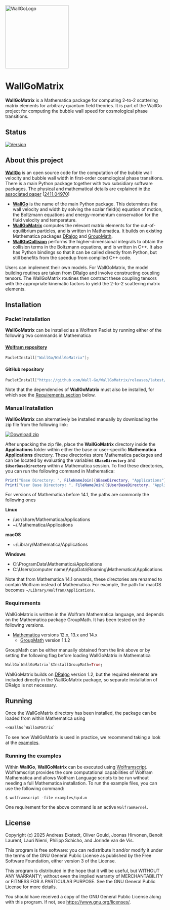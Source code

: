<img src="https://raw.githubusercontent.com/Wall-Go/WallGo/refs/heads/main/docs/source/figures/wallgo.svg" alt="WallGoLogo" width="200"/>

# WallGoMatrix

**WallGoMatrix** is a Mathematica package for computing 2-to-2 scattering matrix
elements for arbitrary quantum field theories. It is part of the WallGo project
for computing the bubble wall speed for cosmological phase transitions.

## Status

[![Version](https://img.shields.io/github/v/tag/Wall-Go/WallGoMatrix?label=Version)](https://github.com/Wall-Go/WallGoMatrix/releases/latest/)

## About this project

[**WallGo**](https://github.com/Wall-Go) is an open source code for the
computation of the bubble wall velocity and bubble wall width in first-order
cosmological phase transitions. There is a main Python package together with
two subsidiary software packages. The physical and mathematical details are explained in
[the associated paper](https://doi.org/10.1007/JHEP04(2025)101)
[[2411.04970](https://arxiv.org/abs/2411.04970)]

- [**WallGo**](https://github.com/Wall-Go/WallGo) is the name of the main Python
package. This determines the wall velocity and width by
solving the scalar field(s) equation of motion, the Boltzmann equations and
energy-momentum conservation for the fluid velocity and temperature.
- [**WallGoMatrix**](https://github.com/Wall-Go/WallGoMatrix) computes the relevant matrix elements for the
out-of-equilibrium particles, and is written in Mathematica.
It builds on existing Mathematica packages [DRalgo](https://github.com/DR-algo/DRalgo) and [GroupMath](https://renatofonseca.net/groupmath).
- [**WallGoCollision**](https://github.com/Wall-Go/WallGoCollision) performs the higher-dimensional integrals to obtain the
 collision terms in the Boltzmann equations, and is written in C++. It also
 has Python bindings so that it can be called directly from Python, but
 still benefits from the speedup from compiled C++ code.

Users can implement their own models.
For WallGoMatrix, the model building
routines are taken from DRalgo and involve constructing coupling tensors.
The WallGoMatrix routines then contract these coupling tensors with
the appropriate kinematic factors to yield the 2-to-2 scattering matrix elements.

## Installation

### Paclet Installation

**WallGoMatrix** can be installed as a Wolfram Paclet by running either of the following two commands in Mathematica
#### [Wolfram repository](https://resources.wolframcloud.com/PacletRepository/resources/WallGo/WallGoMatrix/)
```mathematica
PacletInstall["WallGo/WallGoMatrix"];
```
#### GitHub repository
```mathematica
PacletInstall["https://github.com/Wall-Go/WallGoMatrix/releases/latest/download/WallGoMatrix.paclet"];
```
Note that the dependencies of **WallGoMatrix** must also be installed, for which see the [Requirements section](#requirements) below.

### Manual Installation

**WallGoMatrix** can alternatively be installed manually by downloading the
zip file from the following link:

[![Download zip](https://custom-icon-badges.demolab.com/badge/-Download-blue?style=for-the-badge&logo=download&logoColor=white "Download zip")](https://github.com/Wall-Go/WallGoMatrix/releases/latest/download/WallGoMatrix.zip)

After unpacking the zip file, place the **WallGoMatrix** directory inside the **Applications** folder within either the base or user-specific **Mathematica Applications** directory. These directories store Mathematica packages and can be located by evaluating the variables **`$BaseDirectory`** and **`$UserBaseDirectory`** within a Mathematica session.
To find these directories, you can run the following command in Mathematica:

```mathematica
Print["Base Directory: ", FileNameJoin[{$BaseDirectory, "Applications"}]]
Print["User Base Directory: ", FileNameJoin[{$UserBaseDirectory, "Applications"}]]
```

For versions of Mathematica before 14.1, the paths are commonly the
following ones

**Linux**
- /usr/share/Mathematica/Applications
- ~/.Mathematica/Applications

**macOS**
- ~/Library/Mathematica/Applications

**Windows**
- C:\ProgramData\Mathematica\Applications 
- C:\Users\(computer name)\AppData\Roaming\Mathematica\Applications

Note that from Mathematica 14.1 onwards,
these directories are renamed to contain Wolfram instead of Mathematica.
For example, the path for macOS becomes `~/Library/Wolfram/Applications`.

### Requirements

WallGoMatrix is written in the Wolfram Mathematica language, and depends on the Mathematica package GroupMath.
It has been tested on the following versions.

- [Mathematica](https://www.wolfram.com/mathematica/) versions 12.x, 13.x and 14.x
    - [GroupMath](https://renatofonseca.net/groupmath) version 1.1.2

GroupMath can be either manually obtained from the link above or by setting the following flag before loading WallGoMatrix in Mathematica
```mathematica
WallGo`WallGoMatrix`$InstallGroupMath=True;
```
WallGoMatrix builds on [DRalgo](https://github.com/DR-algo/DRalgo) version 1.2, but the required elements are included directly in the WallGoMatrix package, so separate installation of DRalgo is not necessary.

## Running

Once the WallGoMatrix directory has been installed, the package can be loaded from within Mathematica using
```mathematica
<<WallGo`WallGoMatrix`
```

To see how WallGoMatrix is used in practice, we recommend taking a look at the
[examples](https://github.com/Wall-Go/WallGoMatrix/tree/main/examples).

### Running the examples

Within **WallGo**, **WallGoMatrix** can be executed using 
[Wolframscript](https://www.wolfram.com/wolframscript/).
Wolframscript provides the core computational capabilities of Wolfram Mathematica and allows Wolfram Language scripts to be run without needing a full Mathematica installation.
To run the example files, you can use the following command:

    $ wolframscript -file examples/qcd.m 

One requirement for the above command is an active `WolframKernel`.


## License

Copyright (c) 2025 Andreas Ekstedt, Oliver Gould, Joonas Hirvonen,
Benoit Laurent, Lauri Niemi, Philipp Schicho, and Jorinde van de Vis.

This program is free software: you can redistribute it and/or modify
it under the terms of the GNU General Public License as published by
the Free Software Foundation, either version 3 of the License.

This program is distributed in the hope that it will be useful,
but WITHOUT ANY WARRANTY; without even the implied warranty of
MERCHANTABILITY or FITNESS FOR A PARTICULAR PURPOSE.  See the
GNU General Public License for more details.

You should have received a copy of the GNU General Public License
along with this program.  If not, see <https://www.gnu.org/licenses/>.
